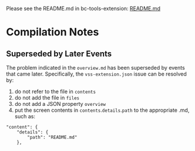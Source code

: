 Please see the README.md in bc-tools-extension: [README.md](./bc-tools-extension/README.md)

# Compilation Notes

## Superseded by Later Events

The problem indicated in the `overview.md` has been superseded by events that came later.  Specifically, the `vss-extension.json` issue can be resolved by:

1. do not refer to the file in `contents`
1. do not add the file in `files`
1. do not add a JSON property `overview`
1. put the screen contents in `contents`.`details`.`path` to the appropriate .md, such as:

```
"content": {
    "details": {
        "path": "README.md"
    },
```
